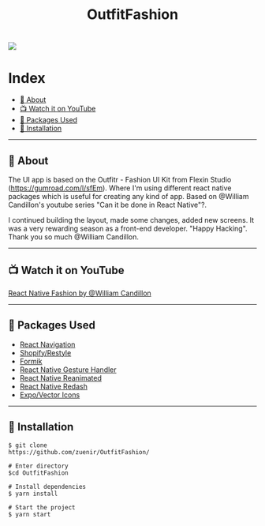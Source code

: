 <h1 align="center">
    OutfitFashion
</h1> 
<h1>
    <img src="https://ik.imagekit.io/a2i1powpkto/outfit_LgU_A_pLl.jpg">
</h1>

# Index
  - [🔖 About](#-about)
  - [📺 Watch it on YouTube](#-watch-it-on-youtube)
  - [🚀 Packages Used](#-packages-used)
  - [📂 Installation](#-installation)
___

## 🔖 About

The UI app is based on the Outfitr - Fashion UI Kit from Flexin Studio (https://gumroad.com/l/sfEm). Where I'm using different react native packages which is useful for creating any kind of app. Based on @William Candillon's youtube series "Can it be done in React Native"?.

I continued building the layout, made some changes, added new screens. It was a very rewarding season as a front-end developer. "Happy Hacking". Thank you so much @William Candillon.

___

## 📺 Watch it on YouTube
[React Native Fashion by @William Candillon](https://www.youtube.com/watch?v=MqRnpUC4czs&list=PLkOyNuxGl9jyhndcnbFcgNM81fZak7Rbw&index=26&t=57s)

___

## 🚀 Packages Used

- [React Navigation](https://reactnavigation.org/)
- [Shopify/Restyle](https://github.com/Shopify/restyle)
- [Formik](https://formik.org/)
- [React Native Gesture Handler](https://docs.swmansion.com/react-native-gesture-handler/docs/)
- [React Native Reanimated](https://docs.swmansion.com/react-native-reanimated/)
- [React Native Redash](https://wcandillon.gitbook.io/redash/)
- [Expo/Vector Icons](https://docs.expo.io/guides/icons/)

___

## 📂 Installation
    $ git clone 
    https://github.com/zuenir/OutfitFashion/

    # Enter directory
    $cd OutfitFashion

    # Install dependencies
    $ yarn install

    # Start the project
    $ yarn start